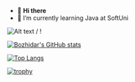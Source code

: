 - 👋 **Hi there**
- 🌱 I’m currently learning Java at SoftUni

![ Alt text](https://media.giphy.com/media/qgQUggAC3Pfv687qPC/giphy.gif) / ! [](https://media.giphy.com/media/qgQUggAC3Pfv687qPC/giphy.gif)

[![Bozhidar's GitHub stats](https://github-readme-stats.vercel.app/api?username=BozhidarBozhkov)](https://github.com/BozhidarBozhkov/github-readme-stats)

[![Top Langs](https://github-readme-stats.vercel.app/api/top-langs/?username=BozhidarBozhkov)](https://github.com/BozhidarBozhkov/github-readme-stats)

[![trophy](https://github-profile-trophy.vercel.app/?username=BozhidarBozhkov)](https://github.com/BozhidarBozhkov/github-profile-trophy)

<!---
BozhidarBozhkov/BozhidarBozhkov is a ✨ special ✨ repository because its `README.md` (this file) appears on your GitHub profile.
You can click the Preview link to take a look at your changes.
--->
